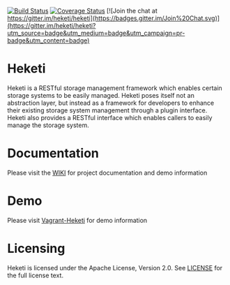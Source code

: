 [![Build Status](https://travis-ci.org/heketi/heketi.svg?branch=master)](https://travis-ci.org/heketi/heketi)
[![Coverage Status](https://coveralls.io/repos/lpabon/heketi/badge.svg?branch=master)](https://coveralls.io/r/lpabon/heketi?branch=master)
[![Join the chat at https://gitter.im/heketi/heketi](https://badges.gitter.im/Join%20Chat.svg)](https://gitter.im/heketi/heketi?utm_source=badge&utm_medium=badge&utm_campaign=pr-badge&utm_content=badge)

# Heketi

Heketi is a RESTful storage management framework which enables certain storage systems to be easily managed.  Heketi poses itself not an abstraction layer, but instead as a framework for developers to enhance their existing storage system management through a plugin interface.  Heketi also provides a RESTful interface which enables callers to easily manage the storage system.

# Documentation
Please visit the [WIKI](http://github.com/heketi/heketi/wiki) for project documentation and demo information

# Demo
Please visit [Vagrant-Heketi](https://github.com/heketi/vagrant-heketi) for demo information

# Licensing
Heketi is licensed under the Apache License, Version 2.0.  See [LICENSE](https://github.com/heketi/heketi/blob/master/LICENSE) for the full license text.
